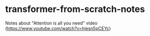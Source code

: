 # transformer-from-scratch-notes
Notes about "Attention is all you need" video (https://www.youtube.com/watch?v=hjesn5pCEYc)
